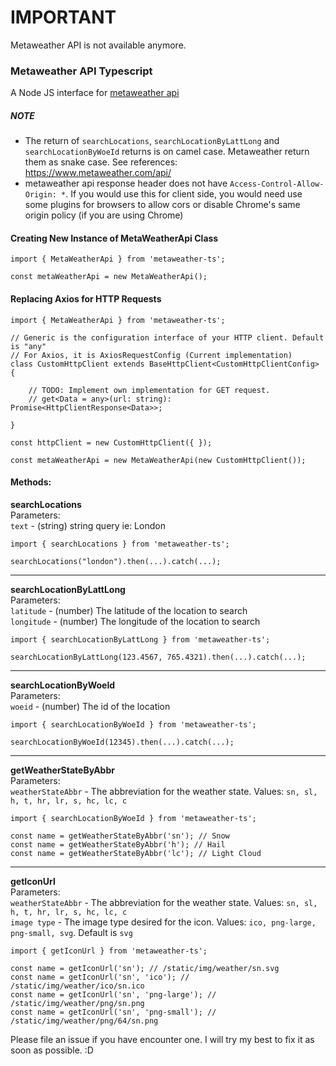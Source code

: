 # IMPORTANT
Metaweather API is not available anymore.
### Metaweather API Typescript

A Node JS interface for [metaweather api](https://www.metaweather.com/api/)

##### NOTE
- The return of `searchLocations`, `searchLocationByLattLong` and `searchLocationByWoeId` returns is on camel case.
Metaweather return them as snake case.
See references: https://www.metaweather.com/api/
- metaweather api response header does not have `Access-Control-Allow-Origin: *`. If you would use this for client side, you would need use some plugins for browsers to allow cors or disable Chrome's same origin policy (if you are using Chrome)

#### Creating New Instance of MetaWeatherApi Class
````
import { MetaWeatherApi } from 'metaweather-ts';

const metaWeatherApi = new MetaWeatherApi();
````

#### Replacing Axios for HTTP Requests
````
import { MetaWeatherApi } from 'metaweather-ts';

// Generic is the configuration interface of your HTTP client. Default is "any"
// For Axios, it is AxiosRequestConfig (Current implementation)
class CustomHttpClient extends BaseHttpClient<CustomHttpClientConfig> {

    // TODO: Implement own implementation for GET request.  
    // get<Data = any>(url: string): Promise<HttpClientResponse<Data>>;

}

const httpClient = new CustomHttpClient({ });

const metaWeatherApi = new MetaWeatherApi(new CustomHttpClient());
```` 

#### Methods:
**searchLocations**  
Parameters:  
`text` - (string) string query ie: London

````
import { searchLocations } from 'metaweather-ts';
 
searchLocations("london").then(...).catch(...);

 ````   
 ---
**searchLocationByLattLong**    
Parameters:  
`latitude` - (number) The latitude of the location to search  
`longitude` - (number) The longitude of the location to search
 
 ````
import { searchLocationByLattLong } from 'metaweather-ts';
 
searchLocationByLattLong(123.4567, 765.4321).then(...).catch(...);

 ````
 
 ---
 
**searchLocationByWoeId**  
Parameters:  
`woeid` - (number) The id of the location

````
import { searchLocationByWoeId } from 'metaweather-ts';
 
searchLocationByWoeId(12345).then(...).catch(...);

 ````
 
 ---

**getWeatherStateByAbbr**    
Parameters:  
`weatherStateAbbr` - The abbreviation for the weather state. Values: `sn, sl, h, t, hr, lr, s, hc, lc, c`
````
import { searchLocationByWoeId } from 'metaweather-ts';
 
const name = getWeatherStateByAbbr('sn'); // Snow
const name = getWeatherStateByAbbr('h'); // Hail
const name = getWeatherStateByAbbr('lc'); // Light Cloud

 ````

---

**getIconUrl**    
Parameters:  
`weatherStateAbbr` - The abbreviation for the weather state. Values: `sn, sl, h, t, hr, lr, s, hc, lc, c`  
`image type` - The image type desired for the icon. Values: `ico, png-large, png-small, svg`. Default is `svg`
````
import { getIconUrl } from 'metaweather-ts';
 
const name = getIconUrl('sn'); // /static/img/weather/sn.svg
const name = getIconUrl('sn', 'ico'); // /static/img/weather/ico/sn.ico
const name = getIconUrl('sn', 'png-large'); // /static/img/weather/png/sn.png
const name = getIconUrl('sn', 'png-small'); // /static/img/weather/png/64/sn.png

 ````
 
 Please file an issue if you have encounter one. I will try my best to fix it as soon as possible. :D 
